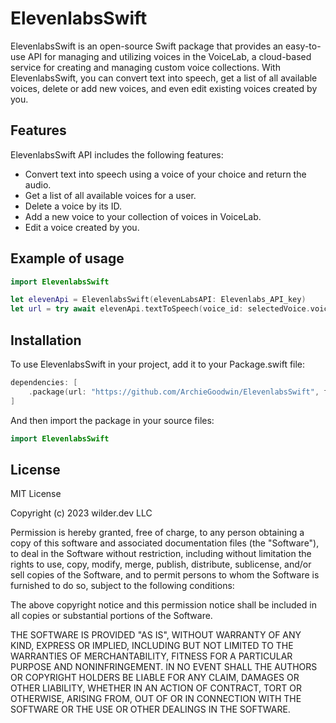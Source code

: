 # ElevenlabsSwift

ElevenlabsSwift is an open-source Swift package that provides an easy-to-use API for managing and utilizing voices in the VoiceLab, a cloud-based service for creating and managing custom voice collections. With ElevenlabsSwift, you can convert text into speech, get a list of all available voices, delete or add new voices, and even edit existing voices created by you.

## Features

ElevenlabsSwift API includes the following features:

- Convert text into speech using a voice of your choice and return the audio.
- Get a list of all available voices for a user.
- Delete a voice by its ID.
- Add a new voice to your collection of voices in VoiceLab.
- Edit a voice created by you.

## Example of usage

```swift
import ElevenlabsSwift

let elevenApi = ElevenlabsSwift(elevenLabsAPI: Elevenlabs_API_key)
let url = try await elevenApi.textToSpeech(voice_id: selectedVoice.voice_id, text: "text to speech")
```

## Installation

To use ElevenlabsSwift in your project, add it to your Package.swift file:

```swift
dependencies: [
    .package(url: "https://github.com/ArchieGoodwin/ElevenlabsSwift", from: "0.7.2")
]
```

And then import the package in your source files:

```swift
import ElevenlabsSwift
```

## License

MIT License

Copyright (c) 2023 wilder.dev LLC

Permission is hereby granted, free of charge, to any person obtaining a copy
of this software and associated documentation files (the "Software"), to deal
in the Software without restriction, including without limitation the rights
to use, copy, modify, merge, publish, distribute, sublicense, and/or sell
copies of the Software, and to permit persons to whom the Software is
furnished to do so, subject to the following conditions:

The above copyright notice and this permission notice shall be included in all
copies or substantial portions of the Software.

THE SOFTWARE IS PROVIDED "AS IS", WITHOUT WARRANTY OF ANY KIND, EXPRESS OR
IMPLIED, INCLUDING BUT NOT LIMITED TO THE WARRANTIES OF MERCHANTABILITY,
FITNESS FOR A PARTICULAR PURPOSE AND NONINFRINGEMENT. IN NO EVENT SHALL THE
AUTHORS OR COPYRIGHT HOLDERS BE LIABLE FOR ANY CLAIM, DAMAGES OR OTHER
LIABILITY, WHETHER IN AN ACTION OF CONTRACT, TORT OR OTHERWISE, ARISING FROM,
OUT OF OR IN CONNECTION WITH THE SOFTWARE OR THE USE OR OTHER DEALINGS IN THE
SOFTWARE.

